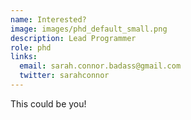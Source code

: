 ```yaml
---
name: Interested?
image: images/phd_default_small.png
description: Lead Programmer
role: phd
links:
  email: sarah.connor.badass@gmail.com
  twitter: sarahconnor
---
```


This could be you! 

